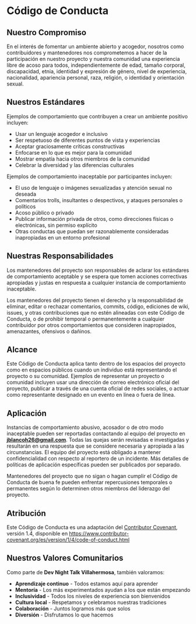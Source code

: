 # Código de Conducta

## Nuestro Compromiso

En el interés de fomentar un ambiente abierto y acogedor, nosotros como contribuidores y mantenedores nos comprometemos a hacer de la participación en nuestro proyecto y nuestra comunidad una experiencia libre de acoso para todos, independientemente de edad, tamaño corporal, discapacidad, etnia, identidad y expresión de género, nivel de experiencia, nacionalidad, apariencia personal, raza, religión, o identidad y orientación sexual.

## Nuestros Estándares

Ejemplos de comportamiento que contribuyen a crear un ambiente positivo incluyen:

* Usar un lenguaje acogedor e inclusivo
* Ser respetuoso de diferentes puntos de vista y experiencias
* Aceptar graciosamente críticas constructivas
* Enfocarse en lo que es mejor para la comunidad
* Mostrar empatía hacia otros miembros de la comunidad
* Celebrar la diversidad y las diferencias culturales

Ejemplos de comportamiento inaceptable por participantes incluyen:

* El uso de lenguaje o imágenes sexualizadas y atención sexual no deseada
* Comentarios trolls, insultantes o despectivos, y ataques personales o políticos
* Acoso público o privado
* Publicar información privada de otros, como direcciones físicas o electrónicas, sin permiso explícito
* Otras conductas que puedan ser razonablemente consideradas inapropiadas en un entorno profesional

## Nuestras Responsabilidades

Los mantenedores del proyecto son responsables de aclarar los estándares de comportamiento aceptable y se espera que tomen acciones correctivas apropiadas y justas en respuesta a cualquier instancia de comportamiento inaceptable.

Los mantenedores del proyecto tienen el derecho y la responsabilidad de eliminar, editar o rechazar comentarios, commits, código, ediciones de wiki, issues, y otras contribuciones que no estén alineadas con este Código de Conducta, o de prohibir temporal o permanentemente a cualquier contribuidor por otros comportamientos que consideren inapropiados, amenazantes, ofensivos o dañinos.

## Alcance

Este Código de Conducta aplica tanto dentro de los espacios del proyecto como en espacios públicos cuando un individuo está representando el proyecto o su comunidad. Ejemplos de representar un proyecto o comunidad incluyen usar una dirección de correo electrónico oficial del proyecto, publicar a través de una cuenta oficial de redes sociales, o actuar como representante designado en un evento en línea o fuera de línea.

## Aplicación

Instancias de comportamiento abusivo, acosador o de otro modo inaceptable pueden ser reportadas contactando al equipo del proyecto en **jblancoh26@gmail.com**. Todas las quejas serán revisadas e investigadas y resultarán en una respuesta que se considere necesaria y apropiada a las circunstancias. El equipo del proyecto está obligado a mantener confidencialidad con respecto al reportero de un incidente. Más detalles de políticas de aplicación específicas pueden ser publicados por separado.

Mantenedores del proyecto que no sigan o hagan cumplir el Código de Conducta de buena fe pueden enfrentar repercusiones temporales o permanentes según lo determinen otros miembros del liderazgo del proyecto.

## Atribución

Este Código de Conducta es una adaptación del [Contributor Covenant][homepage], versión 1.4, disponible en https://www.contributor-covenant.org/es/version/1/4/code-of-conduct.html

[homepage]: https://www.contributor-covenant.org

## Nuestros Valores Comunitarios

Como parte de **Dev Night Talk Villahermosa**, también valoramos:

* **Aprendizaje continuo** - Todos estamos aquí para aprender
* **Mentoría** - Los más experimentados ayudan a los que están empezando
* **Inclusividad** - Todos los niveles de experiencia son bienvenidos
* **Cultura local** - Respetamos y celebramos nuestras tradiciones
* **Colaboración** - Juntos logramos más que solos
* **Diversión** - Disfrutamos lo que hacemos
